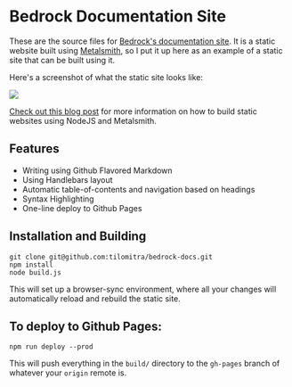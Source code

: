 # Bedrock Documentation Site
These are the source files for [Bedrock's documentation site](https://tilomitra.github.io/bedrock). It is a static website built using [Metalsmith](http://metalsmith.io), so I put it up here as an example of a static site that can be built using it.

Here's a screenshot of what the static site looks like:

![](https://d17oy1vhnax1f7.cloudfront.net/items/0u0N220l1N2C2J3J2Q3B/Screen%20Shot%202017-01-14%20at%209.39.02%20PM.png)

[Check out this blog post](http://nodewebapps.com/2017/01/15/how-to-build-and-deploy-static-websites-using-metalsmith/) for more information on how to build static websites using NodeJS and Metalsmith.

## Features
- Writing using Github Flavored Markdown
- Using Handlebars layout
- Automatic table-of-contents and navigation based on headings
- Syntax Highlighting 
- One-line deploy to Github Pages

## Installation and Building

```
git clone git@github.com:tilomitra/bedrock-docs.git
npm install
node build.js
```

This will set up a browser-sync environment, where all your changes will automatically reload and rebuild the static site.

## To deploy to Github Pages:
```
npm run deploy --prod
```

This will push everything in the `build/` directory to the `gh-pages` branch of whatever your `origin` remote is. 
